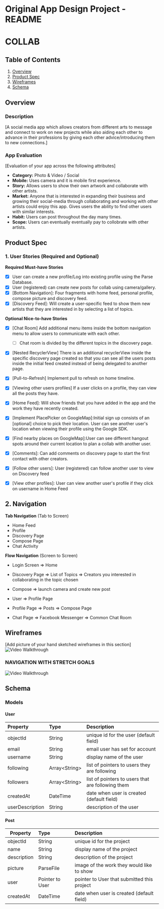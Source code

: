Original App Design Project - README
===

# COLLAB

## Table of Contents
1. [Overview](#Overview)
1. [Product Spec](#Product-Spec)
1. [Wireframes](#Wireframes)
2. [Schema](#Schema)

## Overview
### Description
[A social media app which allows creators from different arts to message and connect to work on new projects while also aiding each other to advance in their professions by giving each other advice/introducing them to new connections.]

### App Evaluation
[Evaluation of your app across the following attributes]
- **Category:** Photo & Video / Social
- **Mobile:** Uses camera and it is mobile first experience.
- **Story:** Allows users to show their own artwork and collaborate with other artists.
- **Market:** Anyone that is interested in expanding their business and growing their social-media through collaborating and working with other artists could enjoy this app. Gives users the ability to find other users with similar interests.
- **Habit:** Users can post throughout the day many times.
- **Scope:** Users can eventually eventually pay to collobrate with other artists. 


## Product Spec

### 1. User Stories (Required and Optional)

**Required Must-have Stories**

- [x] User can create a new profile/Log into existing profile using the Parse Database. 
- [x] User (registered) can create new posts for collab using camera/gallery.
- [x] [Bottom Navigation]: Four fragments with home feed, personal profile, compose picture and discovery feed.
- [x] [Discovery Feed]: Will create a user-specific feed to show them new artists that they are interested in by selecting a list of topics. 

**Optional Nice-to-have Stories**

- [x] [Chat Room] Add additional menu items inside the bottom navigation menu to allow users to communicate with each other.
    - [ ] Chat room is divided by the different topics in the discovery page.
- [x] [Nested RecyclerView] There is an additional recyclerView inside the specific discovery page created so that you can see all the users posts inside the initial feed created instead of being delegated to another page.
- [x] [Pull-to-Refresh] Implement pull to refresh on home timeline.
- [x] [Viewing other users profiles] If a user clicks on a profile, they can view all the posts they have.
- [x] [Home Feed]: Will show friends that you have added in the app and the work they have recently created.
- [x] [Implement PlacePicker on GoogleMap]:Initial sign up consists of an [optional] choice to pick their location. User can see another user's location when viewing their profile using the Google SDK.
- [x] [Find nearby places on GoogleMap]:User can see different hangout spots around their current location to plan a collab with another user. 
- [x] [Comments]: Can add comments on discovery page to start the first contact with other creators. 
- [x] [Follow other users]: User (registered) can follow another user to view on Discovery feed
- [x] [View other profiles]: User can view another user's profile if they click on username in Home Feed



## 2. Navigation

**Tab Navigation** (Tab to Screen)

* Home Feed
* Profile
* Discovery Page
* Compose Page
* Chat Activity

**Flow Navigation** (Screen to Screen)

* Login Screen
	=> Home

* Discovery Page
	=> List of Topics
	=> Creators you interested in collaborating in the topic chosen

* Compose
	=> launch camera and create new post

* User
	=> Profile Page

* Profile Page
  => Posts
  => Compose Page
  
* Chat Page
  => Facebook Messenger
  => Common Chat Room
  
## Wireframes
[Add picture of your hand sketched wireframes in this section]
<img src='pictures/wireframe.jpg' title='Video Walkthrough' width='' alt='Video Walkthrough' />

### NAVIGATION WITH STRETCH GOALS
<img src='pictures/stretchWireframe.png' title='Video Walkthrough' width='' alt='Video Walkthrough' />



## Schema

### Models

#### User

| Property           | Type           | Description                                       |
|:------------------ |:-------------- |:------------------------------------------------- |
| objectId           | String         | unique id for the user (default field)            |
| email              | String         | email user has set for account                    |
| username           | String         | display name of the user                          |
| following          | Array\<String> | list of pointers to users they are following      |
| followers          | Array\<String> | list of pointers to users that are following them |
| createdAt          | DateTime       | date when user is created (default field)         |
| userDescription    | String         | description of the user                           |



#### Post

| Property     | Type            | Description                                             |
| ------------ |:--------------- |:------------------------------------------------------- |
| objectId     | String          | unique id for the project                               |
| name         | String          | display name of the project                             |
| description  | String          | description of the project                              |
| picture      | ParseFile       | image of the work they would like to show               |
| user         | Pointer to User | pointer to User that submitted this project             |
| createdAt    | DateTime        | date when user is created (default field)               |


